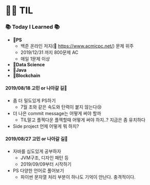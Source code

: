 # :woman_technologist: TIL
### :books: Today I Learned :books:
* **:file_folder:PS**
  * 백준 온라인 저지(:link: https://www.acmicpc.net/) 문제 위주
  * 2019/12/31 까지 800문제 AC
  * 매일 1문제 이상
* **:file_folder:Data Science**
* **:file_folder:Java**
* **:file_folder:Blockchain**

#### **2019/08/18** 고민 or 나아갈 길:thought_balloon:
* 좀 더 밀도있게 PS하기
  * 7월 초와 같은 속도와 탄력이 붙지 않는다:cry:
* 더 나은 commit message는 어떻게 써야 할까
  * TIL말고 플젝다운 플젝할때 어떻게 써야 하지..? 지금은 좀 유치하다
* Side project 언제 어떻게 뭐 하지?

#### **2019/08/27** 고민 or 나아갈 길:thought_balloon:
* 자바를 심도있게 공부하자
  * JVM구조, 디자인 패턴 등
  * 2019/09/09부터 시작하기
* PS 다양한 언어로 풀어보기
  * 파이썬 문자열 처리 부분이 하나도 기억이 안난다. 충격적이다. 
